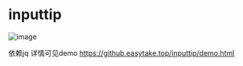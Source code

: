# inputtip

![image](https://github.com/chro008/tipInput/raw/master/demo.gif)

依赖jq
详情可见demo 
https://github.easytake.top/inputtip/demo.html
